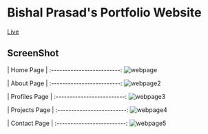 # Bishal Prasad's Portfolio Website

<a href="https://bishal-prasad.netlify.app/" target="_blank">Live</a> 

## ScreenShot

|        Home Page        |
:-------------------------:
![webpage](https://user-images.githubusercontent.com/70791507/214073241-3d4b5328-8345-4dec-9f02-d6dee7f650bb.png)

|       About Page        |
:-------------------------:
![webpage2](https://user-images.githubusercontent.com/70791507/214074415-d9e9ed4b-e0f9-4e61-9c91-677d4eea5730.png)

|       Profiles Page     |
:-------------------------:
![webpage3](https://user-images.githubusercontent.com/70791507/214074625-0465767f-8874-4c9e-8bf9-3639a2a5d078.png)

|       Projects Page     |
:-------------------------:
![webpage4](https://user-images.githubusercontent.com/70791507/214074705-4e308cb3-c505-4056-b7e7-98b8c9b4a517.png)

|       Contact Page     |
:-------------------------:
![webpage5](https://user-images.githubusercontent.com/70791507/214074767-f7fe9563-b2b6-4eff-8628-0540f0796a9c.png)
